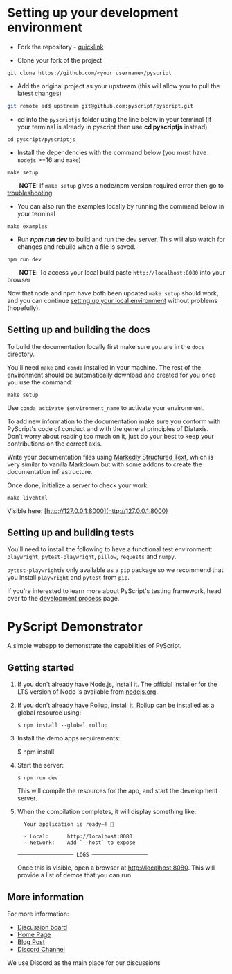 # Setting up your development environment

- Fork the repository - [quicklink](https://github.com/pyscript/pyscript/fork)

- Clone your fork of the project

```
git clone https://github.com/<your username>/pyscript
```

- Add the original project as your upstream (this will allow you to pull the latest changes)

```sh
git remote add upstream git@github.com:pyscript/pyscript.git
```

- cd into the `pyscriptjs` folder using the line below in your terminal (if your terminal is already in pyscript then use **cd pyscriptjs** instead)

```
cd pyscript/pyscriptjs
```

- Install the dependencies with the command below (you must have `nodejs` >=16 and `make`)

```
make setup
```

&nbsp;&nbsp;&nbsp;&nbsp;&nbsp;&nbsp; **NOTE**: If `make setup` gives a node/npm version required error then go to [troubleshooting](https://github.com/pyscript/pyscript/blob/main/TROUBLESHOOTING.md)

- You can also run the examples locally by running the command below in your terminal

```
make examples
```

- Run **_npm run dev_** to build and run the dev server. This will also watch for changes and rebuild when a file is saved.

```
npm run dev
```

&nbsp;&nbsp;&nbsp;&nbsp;&nbsp;&nbsp; **NOTE**: To access your local build paste `http://localhost:8080` into your browser

Now that node and npm have both been updated `make setup` should work, and you can continue [setting up your local environment](setting-up-environment.md) without problems (hopefully).

## Setting up and building the docs

To build the documentation locally first make sure you are in the `docs` directory.

You'll need `make` and `conda` installed in your machine. The rest of the environment should be automatically download and created for you once you use the command:

```
make setup
```

Use `conda activate $environment_name` to activate your environment.

To add new information to the documentation make sure you conform with PyScript's code of conduct and with the general principles of Diataxis. Don't worry about reading too much on it, just do your best to keep your contributions on the correct axis.

Write your documentation files using [Markedly Structured Text](https://myst-parser.readthedocs.io/en/latest/syntax/optional.html), which is very similar to vanilla Markdown but with some addons to create the documentation infrastructure.

Once done, initialize a server to check your work:

```
make livehtml
```

Visible here: [http://127.0.0.1:8000](http://127.0.0.1:8000)

## Setting up and building tests

You'll need to install the following to have a functional test environment: `playwright`, `pytest-playwright`, `pillow`, `requests` and `numpy`.

`pytest-playwright`is only available as a `pip` package so we recommend that you install `playwright` and `pytest` from `pip`.

If you're interested to learn more about PyScript's testing framework, head over to the [development process](developing.md) page.

# PyScript Demonstrator

A simple webapp to demonstrate the capabilities of PyScript.

## Getting started

1.  If you don't already have Node.js, install it. The official installer for the
    LTS version of Node is available from [nodejs.org](https://nodejs.org/).

2.  If you don't already have Rollup, install it. Rollup can be installed as a
    global resource using:

        $ npm install --global rollup

3.  Install the demo apps requirements:

    $ npm install

4.  Start the server:

        $ npm run dev

    This will compile the resources for the app, and start the development server.

5.  When the compilation completes, it will display something like:

          Your application is ready~! 🚀

          - Local:      http://localhost:8080
          - Network:    Add `--host` to expose

        ────────────────── LOGS ──────────────────

    Once this is visible, open a browser at
    [http://localhost:8080](http://localhost:8080). This will provide a list of
    demos that you can run.

## More information

For more information:

- [Discussion board](https://community.anaconda.cloud/c/tech-topics/pyscript)
- [Home Page](https://pyscript.net/)
- [Blog Post](https://engineering.anaconda.com/2022/04/welcome-pyscript.html)
- [Discord Channel](https://discord.gg/BYB2kvyFwm)

We use Discord as the main place for our discussions
